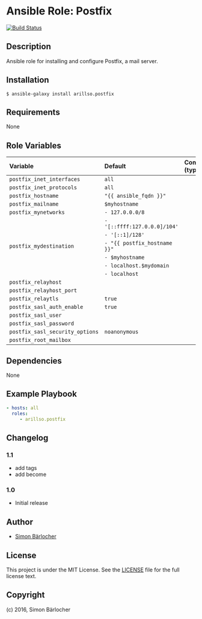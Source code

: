 # Ansible Role: Postfix
[![Build Status](https://travis-ci.org/arillso/ansible.postfix.svg?branch=master)](https://travis-ci.org/arillso/ansible.postfix)

## Description

Ansible role for installing and configure Postfix, a mail server.

## Installation

```
$ ansible-galaxy install arillso.postfix
```

## Requirements

None

## Role Variables

| Variable                  			| Default     						| Comments (type)                                   |
| :---              		        	| :---        						| :---                                              |
| ```postfix_inet_interfaces```			| ```all``` 						|													| 
| ```postfix_inet_protocols	```			| ```all``` 						|													| 
| ```postfix_hostname```          		| ```"{{ ansible_fqdn }}"``` 		|													|       
| ```postfix_mailname```          		| ```$myhostname``` 				|													| 
| ```postfix_mynetworks``` 				| ```- 127.0.0.0/8 ```				|													|
|	  	       				   			| ```- '[::ffff:127.0.0.0]/104'``` 	|													|
|								    	| ```- '[::1]/128'``` 				|													|
| ```postfix_mydestination ```			| ```- "{{ postfix_hostname }}"```  |													|
|								    	| ```- $myhostname``` 				|													|
|							   		    | ```- localhost.$mydomain``` 		|													|
|							   		    | ```- localhost``` 				|													|
| ```postfix_relayhost```				|									|													|
| ```postfix_relayhost_port``` 			|									|													|
| ```postfix_relaytls```				| ```true```						|													|
| ```postfix_sasl_auth_enable```		| ```true```						|													|
| ```postfix_sasl_user``` 				|									|													|
| ```postfix_sasl_password``` 			|									|													|
| ```postfix_sasl_security_options``` 	| ```noanonymous```					|													|
| ```postfix_root_mailbox``` 			| 									|													|


## Dependencies

None

## Example Playbook

```yml
- hosts: all
  roles:
     - arillso.postfix
```

## Changelog

### 1.1

* add tags
* add become

### 1.0

* Initial release

## Author

* [Simon Bärlocher](https://sbaerlocher.ch)
 
## License

This project is under the MIT License. See the [LICENSE](https://sbaerlo.ch/licence) file for the full license text.

## Copyright

(c) 2016, Simon Bärlocher